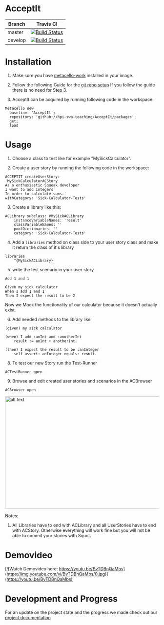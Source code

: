 # AcceptIt 

Branch  | Travis CI  |
------- | ---------- |
master  | [![Build Status](https://travis-ci.org/hpi-swa-teaching/AcceptIt.svg?branch=master)](https://travis-ci.org/hpi-swa-teaching/AcceptIt) | |
develop | [![Build Status](https://travis-ci.org/hpi-swa-teaching/AcceptIt.svg?branch=develop)](https://travis-ci.org/hpi-swa-teaching/AcceptIt) |

# Installation  

1. Make sure you have [metacello-work](https://github.com/dalehenrich/metacello-work) installed in your image.

2. Follow the following Guide for the [git repo setup](https://github.com/hpi-swa-teaching/AcceptIt/wiki/Git-setup-guide)
If you follow the guide there is no need for Step 3.

3. AcceptIt can be acquired by running following code in the workspace:

```smalltalk
Metacello new
  baseline: 'AcceptIt';
  repository: 'github://hpi-swa-teaching/AcceptIt/packages';
  get;
  load
```

# Usage

1. Choose a class to test like for example "MySickCalculator".

2. Create a user story by running the following code in the workspace:  
```smalltalk
ACCEPTIT createUserStory:
'MySickCalculatorACStory
As a enthusiastic Squeak developer
I want to add Integers
In order to calculate sums.'
withCategory: 'Sick-Calculator-Tests'
```

3. Create a library like this:   
```smalltalk
ACLibrary subclass: #MySickACLibrary
	instanceVariableNames: 'result'
	classVariableNames: ''
	poolDictionaries: ''
	category: 'Sick-Calculator-Tests'
``` 
4. Add a `libraries` method on class side to your user story class and make it return the class of it's library 

```smalltalk
libraries
	^{MySickACLibrary}

```

5. write the test scenario in your user story
```
Add 1 and 1

Given my sick calculator
When I add 1 and 1
Then I expect the result to be 2
```

Now we Mock the functionality of our calculator because it doesn't actually exist.

6. Add needed methods to the library like
```smalltalk
(given) my sick calculator
```
```smalltalk
(when) I add :anInt and :anotherInt
	result := anInt + anotherInt.
```
```smalltalk
(then) I expect the result to be :anInteger
	self assert: anInteger equals: result.
```

8. To test our new Story run the Test-Runner
```smalltalk
ACTestRunner open
```

9. Browse and edit created user stories and scenarios in the ACBrowser
```smalltalk
ACBrowser open
```

<img src="https://user-images.githubusercontent.com/19290349/43227887-54b2d674-9060-11e8-98fb-3629b049d565.png" alt="alt text" width="540" height="369">

Notes:
1. All Libraries have to end with ACLibrary and all UserStories have to end with ACStory. Otherwise everything will work fine but you will not be able to commit your stories with Squot.


# Demovideo

[![Watch Demovideo here: https://youtu.be/BvTDBnQaMbs](https://img.youtube.com/vi/BvTDBnQaMbs/0.jpg)](https://youtu.be/BvTDBnQaMbs)

# Development and Progress

For an update on the project state and the progress we made check out our [project documentation](https://github.com/hpi-swa-teaching/AcceptIt/wiki/Acceptit---project-development-from-April-2018-to-July-2018)
